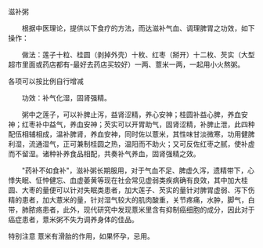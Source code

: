 滋补粥

　　根据中医理论，提供以下食疗的方法，而达滋补气血、调理脾胃之功效，如下操作：

　　做法：莲子十粒、桂圆（剥掉外壳）十枚、红枣（掰开）十二枚、芡实（大型超市里面或药店都有-最好去药店买较好）一两、薏米一两，一起用小火熬粥。

各项可以按比例自行增减

　　功效：补气化湿，固肾强精。

　　粥中之莲子，可以补脾止泻，益肾涩精，养心安神；桂圆补益心脾，养血安神；红枣补中益气，养血安神；芡实可以开胃助气，固肾涩精，补脾止泄，此四种配伍相辅相成，温补脾肾，养血安神，同时佐以薏米，其性味甘淡微寒，功用健脾利湿，流通湿气，正可兼制桂圆之热，温阳而不助火；又可反佐红枣之腻，使补虚而不留湿。诸种补养食品相配，共奏补气养血，固肾强精之效。

　　"药补不如食补"，滋补粥长期服用，对于气血不足、脾虚久泻，遗精带下，心悸失眠、怔忡健忘、血虚萎黄等现在社会常见虚弱类疾病确有良效，其中加大桂圆、大枣的量便可以针对失眠类患者，加大莲子、芡实的量针对脾胃虚弱、泻下伤精的患者，加大薏米的量，针对湿气较大的肌肉酸重，关节疼痛，水肿，脚气，白带，肺脓疡患者，此外，现代研究中发现薏米里含有抑制癌细胞的成分，因此对于癌症患者，薏米粥不失为调养身体的佳品。

特别注意 薏米有滑胎的作用，如果怀孕，忌用。
